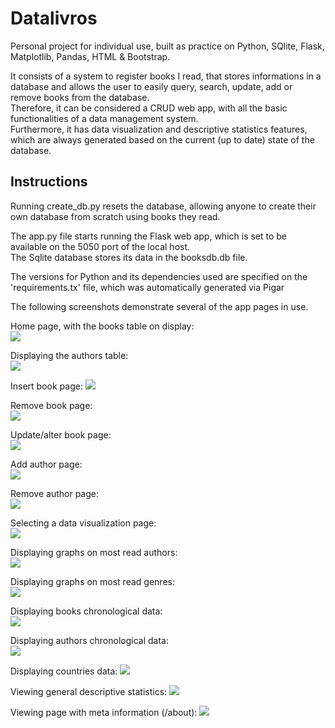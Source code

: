 # Datalivros
Personal project for individual use, built as practice on Python, SQlite, Flask, Matplotlib, Pandas, HTML & Bootstrap.  

It consists of a system to register books I read, that stores informations in a database and allows the user to easily query, search, update, add or remove books from the database.  
Therefore, it can be considered a CRUD web app, with all the basic functionalities of a data management system.  
Furthermore, it has data visualization and descriptive statistics features, which are always generated based on the current (up to date) state of the database.

  
## Instructions  

Running create_db.py resets the database, allowing anyone to create their own database from scratch using books they read.  

The app.py file starts running the Flask web app, which is set to be available on the 5050 port of the local host.  
The Sqlite database stores its data in the booksdb.db file.

The versions for Python and its dependencies used are specified on the 'requirements.tx' file, which was automatically generated via Pigar


  
  
The following screenshots demonstrate several of the app pages in use.  



Home page, with the books table on display:  
![](https://github.com/fariastulioa/datalivros/blob/main/screenshots/001.PNG)  

Displaying the authors table:  
![](https://github.com/fariastulioa/datalivros/blob/main/screenshots/002.PNG)  

Insert book page: 
![](https://github.com/fariastulioa/datalivros/blob/main/screenshots/003.PNG)  

Remove book page:  
![](https://github.com/fariastulioa/datalivros/blob/main/screenshots/004.PNG)  

Update/alter book page:  
![](https://github.com/fariastulioa/datalivros/blob/main/screenshots/005.PNG)  

Add author page:  
![](https://github.com/fariastulioa/datalivros/blob/main/screenshots/006.PNG)  

Remove author page:  
![](https://github.com/fariastulioa/datalivros/blob/main/screenshots/007.PNG)  

Selecting a data visualization page:  
![](https://github.com/fariastulioa/datalivros/blob/main/screenshots/008.PNG)  

Displaying graphs on most read authors:  
![](https://github.com/fariastulioa/datalivros/blob/main/screenshots/009.PNG)  

Displaying graphs on most read genres:  
![](https://github.com/fariastulioa/datalivros/blob/main/screenshots/010.PNG)  

Displaying books chronological data:  
![](https://github.com/fariastulioa/datalivros/blob/main/screenshots/011.PNG)  

Displaying authors chronological data:  
![](https://github.com/fariastulioa/datalivros/blob/main/screenshots/012.PNG)  

Displaying countries data: 
![](https://github.com/fariastulioa/datalivros/blob/main/screenshots/013.PNG)  

Viewing general descriptive statistics: 
![](https://github.com/fariastulioa/datalivros/blob/main/screenshots/014.PNG)  

Viewing page with meta information (/about): 
![](https://github.com/fariastulioa/datalivros/blob/main/screenshots/015.PNG)  

